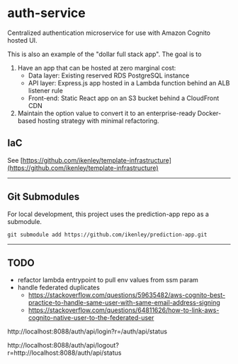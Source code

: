 # auth-service

Centralized authentication microservice for use with Amazon Cognito hosted UI.

This is also an example of the "dollar full stack app". The goal is to 
1. Have an app that can be hosted at zero marginal cost:
    - Data layer: Existing reserved RDS PostgreSQL instance
    - API layer: Express.js app hosted in a Lambda function behind an ALB listener rule
    - Front-end: Static React app on an S3 bucket behind a CloudFront CDN
2. Maintain the option value to convert it to an enterprise-ready Docker-based hosting strategy with minimal refactoring.

## IaC

See [https://github.com/ikenley/template-infrastructure](https://github.com/ikenley/template-infrastructure)

---

## Git Submodules

For local development, this project uses the prediction-app repo as a submodule. 

```
git submodule add https://github.com/ikenley/prediction-app.git
```

---

## TODO

- refactor lambda entrypoint to pull env values from ssm param
- handle federated duplicates
    - https://stackoverflow.com/questions/59635482/aws-cognito-best-practice-to-handle-same-user-with-same-email-address-signing
    - https://stackoverflow.com/questions/64811626/how-to-link-aws-cognito-native-user-to-the-federated-user

http://localhost:8088/auth/api/login?r=/auth/api/status

http://localhost:8088/auth/api/logout?r=http://localhost:8088/auth/api/status

